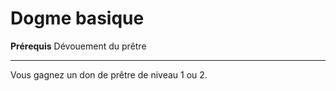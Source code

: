 # Dogme basique

<p><strong>Prérequis</strong> Dévouement du prêtre</p>
<hr />
<p>Vous gagnez un don de prêtre de niveau 1 ou 2.</p>